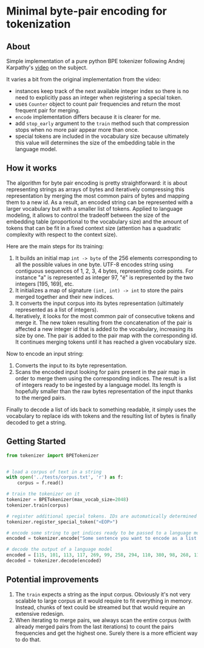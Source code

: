 # Minimal byte-pair encoding for tokenization

## About <a name = "about"></a>

Simple implementation of a pure python BPE tokenizer following Andrej Karpathy's [video](https://www.youtube.com/watch?v=zduSFxRajkE) on the subject.

It varies a bit from the original implementation from the video:
- instances keep track of the next available integer index so there is no need to explicitly pass an integer when registering a special token.
- uses `Counter` object to count pair frequencies and return the most frequent pair for merging.
- `encode` implementation differs because it is clearer for me.
- add `stop_early` argument to the `train` method such that compression stops when no more pair appear more than once.
- special tokens are included in the vocabulary size because ultimately this value will determines the size of the embedding table in the language model.

## How it works

The algorithm for byte pair encoding is pretty straightforward: it is about representing strings as arrays of bytes and iteratively compressing this representation by merging the most common pairs of bytes and mapping them to a new id. As a result, an encoded string can be represented with a larger vocabulary but with a smaller list of tokens. Applied to language modeling, it allows to control the tradeoff between the size of the embedding table (proportional to the vocabulary size) and the amount of tokens that can be fit in a fixed context size (attention has a quadratic complexity with respect to the context size).

Here are the main steps for its training:
1. It builds an initial map `int -> byte` of the 256 elements corresponding to all the possible values in one byte. UTF-8 encodes string using contiguous sequences of 1, 2, 3, 4 bytes, representing code points. For instance "a" is represented as integer 97, "é" is represented by the two integers [195, 169], etc.
2. It initializes a map of signature `(int, int) -> int` to store the pairs merged together and their new indices.
3. It converts the input corpus into its bytes representation (ultimately represented as a list of integers).
4. Iteratively, it looks for the most common pair of consecutive tokens and merge it. The  new token resulting from the concatenation of the pair is affected a new integer id that is added to the vocabulary, increasing its size by one. The pair is added to the pair map with the corresponding id. It continues merging tokens until it has reached a given vocabulary size.

Now to encode an input string:
1. Converts the input to its byte representation.
2. Scans the encoded input looking for pairs present in the pair map in order to merge them using the corresponding indices. The result is a list of integers ready to be ingested by a language model. Its length is hopefully smaller than the raw bytes representation of the input thanks to the merged pairs.

Finally to decode a list of ids back to something readable, it simply uses the vocabulary to replace ids with tokens and the resulting list of bytes is finally decoded to get a string.

## Getting Started <a name = "getting_started"></a>

```python
from tokenizer import BPETokenizer


# load a corpus of text in a string
with open('../tests/corpus.txt', 'r') as f:
    corpus = f.read()

# train the tokenizer on it
tokenizer = BPETokenizer(max_vocab_size=2048)
tokenizer.train(corpus)

# register additional special tokens. IDs are automatically determined as the next available integer.
tokenizer.register_special_token("<EOP>")

# encode some string to get indices ready to be passed to a language model
encoded = tokenizer.encode("Some sentence you want to encode as a list of integers.")

# decode the output of a language model
encoded = [115, 101, 113, 117, 269, 99, 258, 294, 110, 380, 98, 268, 115]
decoded = tokenizer.decode(encoded)
```

## Potential improvements

1. The `train` expects a string as the input corpus. Obviously it's not very scalable to  large corpus at it would require to fit everything in memory. Instead, chunks of text could be streamed but that would require an extensive redesign.
2. When iterating to merge pairs, we always scan the entire corpus (with already merged pairs from the last iterations) to count the pairs frequencies and get the highest one. Surely there is a more efficient way to do that.